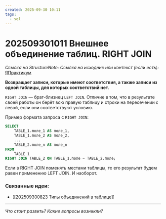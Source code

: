 ```yaml
---
created: 2025-09-30 10:11
tags:
  - sql
---
```

# 202509301011 Внешнее объединение таблиц. RIGHT JOIN

*Ссылка на StructureNote:*
*Ссылка на исходник или контекст (если есть):* [ЯПрактикум](https://practicum.yandex.ru/learn/backend-nodejs/courses/a4214ab0-2146-4152-b90e-651bf4c7ca5e/sprints/564244/topics/1b53ba64-4733-4307-b1cd-4bdadedf0af9/lessons/e33d2045-e123-432b-b433-81f41f52e54a/)

**Возвращает записи, которые имеют соответствия, а также записи из одной таблицы, для которых соответствий нет**.

`RIGHT JOIN` — брат-близнец `LEFT JOIN`. Отличие в том, что в результате своей работы он берёт всю правую таблицу и строки на пересечении с левой, если они соответствуют условию.

Пример формата запроса с `RIGHT JOIN`:

```sql
SELECT 
    TABLE_1.поле_1 AS поле_1,
    TABLE_1.поле_2 AS поле_2,
    ...
    TABLE_2.поле_n AS поле_n
FROM
    TABLE_1
RIGHT JOIN TABLE_2 ON TABLE_1.поле = TABLE_2.поле;
```

Если в RIGHT JOIN поменять местами таблицы, то его результат будем равен применению LEFT JOIN. И наоборот.

### Связанные идеи:

* [[202509300823 Типы объединений в таблице]]
---

*Что стоит развить? Какие вопросы возникли?*
